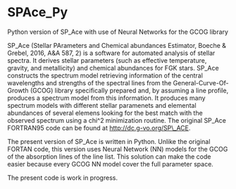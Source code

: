 # SPAce_Py
Python version of SP_Ace with use of Neural Networks for the GCOG library

SP_Ace (Stellar PArameters and Chemical abundances Estimator, Boeche & Grebel, 2016, A&A 587, 2) is a software for automated analysis of stellar spectra.
It derives stellar parameters (such as effective temperature, gravity, and metallicity) and chemical abundances for FGK stars. SP_Ace constructs the spectrum model
retrieving information of the central wavelengths and strengths of the spectral lines from the General-Curve-Of-Growth (GCOG) library specifically
prepared and, by assuming a line profile, produces a spectrum model from this information. It produces many spectrum models with
different stellar paramenets and elemental abundances of several elemens looking for the best match with the observed spectrum using a chi^2 minimization routine.
The original SP_Ace FORTRAN95 code can be found at http://dc.g-vo.org/SP\_ACE.

The present version of SP_Ace is written in Python. Unlike the original FORTAN code, this version uses Neural Network (NN) models for 
the GCOG of the absorption lines of the line list. This solution can make the code easier because every GCOG NN model cover the full parameter space.

The present code is work in progress.
